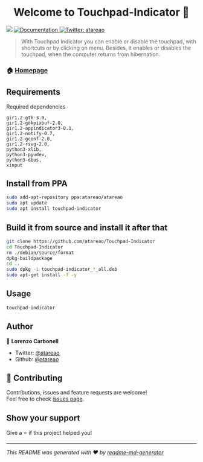 <h1 align="center">Welcome to Touchpad-Indicator 👋</h1>
<p>
  <img src="https://img.shields.io/badge/version-2.2.0-blue.svg?cacheSeconds=2592000" />
  <a href="https://www.atareao.es/aplicacion/touchpad-indicator-para-ubuntu/">
    <img alt="Documentation" src="https://img.shields.io/badge/documentation-yes-brightgreen.svg" target="_blank" />
  </a>
  <a href="https://twitter.com/atareao">
    <img alt="Twitter: atareao" src="https://img.shields.io/twitter/follow/atareao.svg?style=social" target="_blank" />
  </a>
</p>

> With Touchpad Indicator you can enable or disable the touchpad, with shortcuts or by clicking on menu. Besides, it enables or disables the touchpad, when the computer returns from hibernation.

### 🏠 [Homepage](https://www.atareao.es/aplicacion/touchpad-indicator-para-ubuntu/)

## Requirements

Required dependencies

```
gir1.2-gtk-3.0,
gir1.2-gdkpixbuf-2.0,
gir1.2-appindicator3-0.1,
gir1.2-notify-0.7,
gir1.2-gconf-2.0,
gir1.2-rsvg-2.0,
python3-xlib,
python3-pyudev,
python3-dbus,
xinput
```

## Install from PPA

```sh
sudo add-apt-repository ppa:atareao/atareao
sudo apt update
sudo apt install touchpad-indicator
```

## Build it from source and install it after that

```sh
git clone https://github.com/atareao/Touchpad-Indicator
cd Touchpad-Indicator
rm ./debian/source/format
dpkg-buildpackage
cd ..
sudo dpkg -i touchpad-indicator_*_all.deb
sudo apt-get install -f -y
```

## Usage

```sh
touchpad-indicator
```

## Author

👤 **Lorenzo Carbonell**

* Twitter: [@atareao](https://twitter.com/atareao)
* Github: [@atareao](https://github.com/atareao)

## 🤝 Contributing

Contributions, issues and feature requests are welcome!<br />Feel free to check [issues page](https://github.com/atareao/Touchpad-Indicator/issues).

## Show your support

Give a ⭐️ if this project helped you!

***
_This README was generated with ❤️ by [readme-md-generator](https://github.com/kefranabg/readme-md-generator)_

